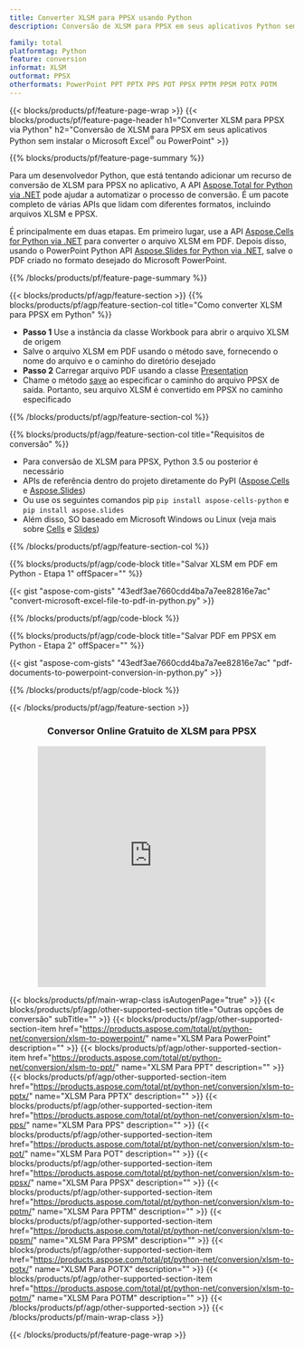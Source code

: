 ```yaml
---
title: Converter XLSM para PPSX usando Python
description: Conversão de XLSM para PPSX em seus aplicativos Python sem usar o Microsoft Office 

family: total
platformtag: Python
feature: conversion
informat: XLSM
outformat: PPSX
otherformats: PowerPoint PPT PPTX PPS POT PPSX PPTM PPSM POTX POTM
---
```

{{< blocks/products/pf/feature-page-wrap >}}
{{< blocks/products/pf/feature-page-header h1="Converter XLSM para PPSX via Python" h2="Conversão de XLSM para PPSX em seus aplicativos Python sem instalar o Microsoft Excel<sup>&reg;</sup> ou PowerPoint" >}}

{{% blocks/products/pf/feature-page-summary %}}

Para um desenvolvedor Python, que está tentando adicionar um recurso de conversão de XLSM para PPSX no aplicativo, A API [Aspose.Total for Python via .NET](https://products.aspose.com/total/python-net/) pode ajudar a automatizar o processo de conversão. É um pacote completo de várias APIs que lidam com diferentes formatos, incluindo arquivos XLSM e PPSX.

É principalmente em duas etapas. Em primeiro lugar, use a API [Aspose.Cells for Python via .NET](https://products.aspose.com/cells/python-net/) para converter o arquivo XLSM em PDF. Depois disso, usando o PowerPoint Python API [Aspose.Slides for Python via .NET](https://products.aspose.com/slides/python-net/), salve o PDF criado no formato desejado do Microsoft PowerPoint. 

{{% /blocks/products/pf/feature-page-summary %}}

{{< blocks/products/pf/agp/feature-section >}}
{{% blocks/products/pf/agp/feature-section-col title="Como converter XLSM para PPSX em Python" %}}
- **Passo 1** Use a instância da classe Workbook para abrir o arquivo XLSM de origem 
- Salve o arquivo XLSM em PDF usando o método save, fornecendo o nome do arquivo e o caminho do diretório desejado
-  **Passo 2** Carregar arquivo PDF usando a classe [Presentation](https://reference.aspose.com/slides/python-net/aspose.slides/presentation/)
-  Chame o método [save](https://reference.aspose.com/slides/python-net/aspose.slides/presentation/) ao especificar o caminho do arquivo PPSX de saída. Portanto, seu arquivo XLSM é convertido em PPSX no caminho especificado

{{% /blocks/products/pf/agp/feature-section-col %}}

{{% blocks/products/pf/agp/feature-section-col title="Requisitos de conversão" %}}

- Para conversão de XLSM para PPSX, Python 3.5 ou posterior é necessário
- APIs de referência dentro do projeto diretamente do PyPI ([Aspose.Cells](https://pypi.org/project/aspose-cells-python/) e [Aspose.Slides](https://pypi.org/project/Aspose.Slides/))
-  Ou use os seguintes comandos pip ```pip install aspose-cells-python``` e ```pip install aspose.slides```
-  Além disso, SO baseado em Microsoft Windows ou Linux (veja mais sobre [Cells](https://docs.aspose.com/cells/python-net/getting-started/#installation) e [Slides](https://docs.aspose.com/slides/python-net/system-requirements/))
 

{{% /blocks/products/pf/agp/feature-section-col %}}

{{% blocks/products/pf/agp/code-block title="Salvar XLSM em PDF em Python - Etapa 1" offSpacer="" %}}

{{< gist "aspose-com-gists" "43edf3ae7660cdd4ba7a7ee82816e7ac" "convert-microsoft-excel-file-to-pdf-in-python.py" >}}

{{% /blocks/products/pf/agp/code-block %}}

{{% blocks/products/pf/agp/code-block title="Salvar PDF em PPSX em Python - Etapa 2" offSpacer="" %}}

{{< gist "aspose-com-gists" "43edf3ae7660cdd4ba7a7ee82816e7ac" "pdf-documents-to-powerpoint-conversion-in-python.py" >}}

{{% /blocks/products/pf/agp/code-block %}}

{{< /blocks/products/pf/agp/feature-section >}}
<div class="container-fluid agp-content bg-white aboutfile box-1 vh100 section nopbtm">
<div class=container>
<div class=row>
<div class="demobox tc col-md-12 padding-0" align="center">

<h3>Conversor Online Gratuito de XLSM para PPSX</h3>

<iframe style="border: none; height: 426px;" scrolling="no" src="https://total-conversion-app-65z5r2lp.qa.k8s.dynabic.com/?to=ppsx&from=xlsm" id="child-iframe" width="80%"></iframe>

</div></div>
</div></div>

{{< blocks/products/pf/main-wrap-class isAutogenPage="true" >}}
{{< blocks/products/pf/agp/other-supported-section title="Outras opções de conversão" subTitle="" >}}
{{< blocks/products/pf/agp/other-supported-section-item href="https://products.aspose.com/total/pt/python-net/conversion/xlsm-to-powerpoint/" name="XLSM Para PowerPoint" description="" >}}
{{< blocks/products/pf/agp/other-supported-section-item href="https://products.aspose.com/total/pt/python-net/conversion/xlsm-to-ppt/" name="XLSM Para PPT" description="" >}}
{{< blocks/products/pf/agp/other-supported-section-item href="https://products.aspose.com/total/pt/python-net/conversion/xlsm-to-pptx/" name="XLSM Para PPTX" description="" >}}
{{< blocks/products/pf/agp/other-supported-section-item href="https://products.aspose.com/total/pt/python-net/conversion/xlsm-to-pps/" name="XLSM Para PPS" description="" >}}
{{< blocks/products/pf/agp/other-supported-section-item href="https://products.aspose.com/total/pt/python-net/conversion/xlsm-to-pot/" name="XLSM Para POT" description="" >}}
{{< blocks/products/pf/agp/other-supported-section-item href="https://products.aspose.com/total/pt/python-net/conversion/xlsm-to-ppsx/" name="XLSM Para PPSX" description="" >}}
{{< blocks/products/pf/agp/other-supported-section-item href="https://products.aspose.com/total/pt/python-net/conversion/xlsm-to-pptm/" name="XLSM Para PPTM" description="" >}}
{{< blocks/products/pf/agp/other-supported-section-item href="https://products.aspose.com/total/pt/python-net/conversion/xlsm-to-ppsm/" name="XLSM Para PPSM" description="" >}}
{{< blocks/products/pf/agp/other-supported-section-item href="https://products.aspose.com/total/pt/python-net/conversion/xlsm-to-potx/" name="XLSM Para POTX" description="" >}}
{{< blocks/products/pf/agp/other-supported-section-item href="https://products.aspose.com/total/pt/python-net/conversion/xlsm-to-potm/" name="XLSM Para POTM" description="" >}}
{{< /blocks/products/pf/agp/other-supported-section >}}
{{< /blocks/products/pf/main-wrap-class >}}

{{< /blocks/products/pf/feature-page-wrap >}}